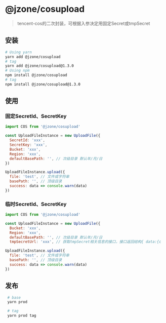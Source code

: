 # @jzone/cosupload

> tencent-cos的二次封装，可根据入参决定用固定Secret或tmpSecret

## 安装

```bash
# Using yarn
yarn add @jzone/cosupload
# tag
yarn add @jzone/cosupload@1.3.0
# Using npm
npm install @jzone/cosupload
# tag
npm install @jzone/cosupload@1.3.0
```

## 使用

### 固定SecretId、SecretKey

```js
import COS from '@jzone/cosupload'

const UploadFileInstance = new UploadFile({
  SecretId: 'xxx',
  SecretKey: 'xxx',
  Bucket: 'xxx',
  Region: 'xxx',
  defaultBasePath: '', // 次级目录 默认年/月/日
})

UploadFileInstance.upload({
  file: 'test', // 文件或字符串
  basePath: '', // 顶级目录
  success: data => console.warn(data)
})

```

### 临时SecretId、SecretKey

```js
import COS from '@jzone/cosupload'

const UploadFileInstance = new UploadFile({
  Bucket: 'xxx',
  Region: 'xxx',
  defaultBasePath: '', // 次级目录 默认年/月/日
  tmpSecretUrl: 'xxx', // 获取tmpSecret相关信息的接口，接口返回结构{ data:{credentials, expiredTime } } })

UploadFileInstance.upload({
  file: 'test', // 文件或字符串
  basePath: '', // 顶级目录
  success: data => console.warn(data)
})

```

## 发布

```bash
 # base
 yarn prod

 # tag
 yarn prod tag
```
